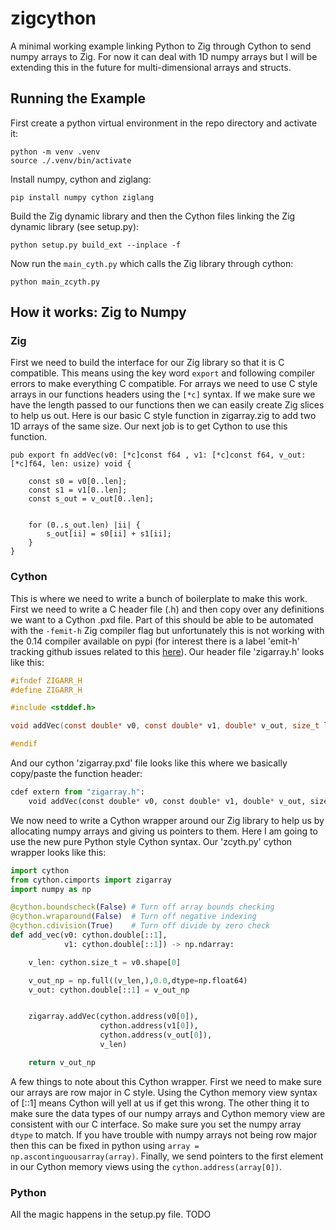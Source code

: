 # zigcython
A minimal working example linking Python to Zig through Cython to send numpy arrays to Zig. For now it can deal with 1D numpy arrays but I will be extending this in the future for multi-dimensional arrays and structs.


## Running the Example
First create a python virtual environment in the repo directory and activate it:
```shell
python -m venv .venv
source ./.venv/bin/activate
```

Install numpy, cython and ziglang:
```shell
pip install numpy cython ziglang
```

Build the Zig dynamic library and then the Cython files linking the Zig dynamic library (see setup.py):
```shell
python setup.py build_ext --inplace -f
```

Now run the `main_cyth.py` which calls the Zig library through cython:
```shell
python main_zcyth.py
```

## How it works: Zig to Numpy

### Zig
First we need to build the interface for our Zig library so that it is C compatible. This means using the key word `export` and following compiler errors to make everything C compatible. For arrays we need to use C style arrays in our functions headers using the `[*c]` syntax. If we make sure we have the length passed to our functions then we can easily create Zig slices to help us out. Here is our basic C style function in zigarray.zig to add two 1D arrays of the same size. Our next job is to get Cython to use this function.

```zig
pub export fn addVec(v0: [*c]const f64 , v1: [*c]const f64, v_out: [*c]f64, len: usize) void {

    const s0 = v0[0..len];
    const s1 = v1[0..len];
    const s_out = v_out[0..len];


    for (0..s_out.len) |ii| {
        s_out[ii] = s0[ii] + s1[ii];
    }
}
```

### Cython
This is where we need to write a bunch of boilerplate to make this work. First we need to write a C header file (.h) and then copy over any definitions we want to a Cython .pxd file. Part of this should be able to be automated with the `-femit-h` Zig compiler flag but unfortunately this is not working with the 0.14 compiler available on pypi (for interest there is a label 'emit-h' tracking github issues related to this [here](https://github.com/ziglang/zig/issues?q=state%3Aopen%20label%3A%22emit-h%22)). Our header file 'zigarray.h' looks like this:

```C
#ifndef ZIGARR_H
#define ZIGARR_H

#include <stddef.h>

void addVec(const double* v0, const double* v1, double* v_out, size_t len);

#endif
```

And our cython 'zigarray.pxd' file looks like this where we basically copy/paste the function header:

```python
cdef extern from "zigarray.h":
    void addVec(const double* v0, const double* v1, double* v_out, size_t len)

```

We now need to write a Cython wrapper around our Zig library to help us by allocating numpy arrays and giving us pointers to them. Here I am going to use the new pure Python style Cython syntax. Our 'zcyth.py' cython wrapper looks like this:

```python
import cython
from cython.cimports import zigarray
import numpy as np

@cython.boundscheck(False) # Turn off array bounds checking
@cython.wraparound(False)  # Turn off negative indexing
@cython.cdivision(True)    # Turn off divide by zero check
def add_vec(v0: cython.double[::1],
            v1: cython.double[::1]) -> np.ndarray:

    v_len: cython.size_t = v0.shape[0]

    v_out_np = np.full((v_len,),0.0,dtype=np.float64)
    v_out: cython.double[::1] = v_out_np


    zigarray.addVec(cython.address(v0[0]),
                    cython.address(v1[0]),
                    cython.address(v_out[0]),
                    v_len)

    return v_out_np
```

A few things to note about this Cython wrapper. First we need to make sure our arrays are row major in C style. Using the Cython memory view syntax of [::1] means Cython will yell at us if get this wrong. The other thing it to make sure the data types of our numpy arrays and Cython memory view are consistent with our C interface. So make sure you set the numpy array `dtype` to match. If you have trouble with numpy arrays not being row major then this can be fixed in python using `array = np.ascontinguousarray(array)`. Finally, we send pointers to the first element in our Cython memory views using the `cython.address(array[0])`.

### Python
All the magic happens in the setup.py file. TODO



